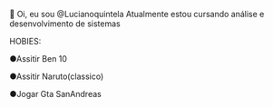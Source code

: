 👋 Oi, eu sou @Lucianoquintela
Atualmente estou cursando análise e desenvolvimento de sistemas

HOBIES:

●Assitir Ben 10


●Assitir Naruto(classico)


●Jogar Gta SanAndreas 

